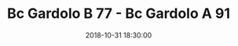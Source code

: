 ---
title: Bc Gardolo B 77 - Bc Gardolo A 91
date: 2018-10-31 18:30:00
squadra-a: Bc Gardolo A
punteggio-a: 91
squadra-b: Bc Gardolo B
punteggio-b: 77
partite/squadra: under-18-18-19
luogo: Centro Sportivo Trento Nord
categoria: under 18
---